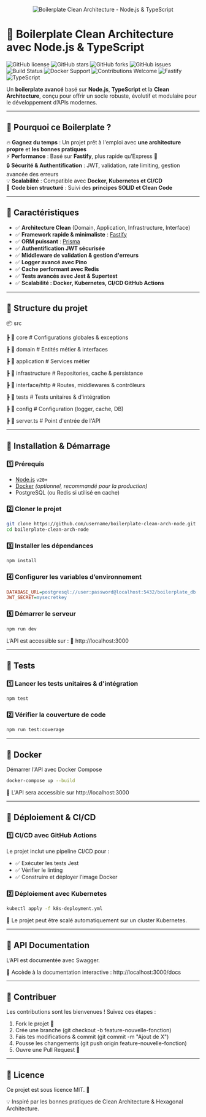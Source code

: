 <p align="center">
  <img src="https://raw.githubusercontent.com/username/boilerplate-clean-arch-node/main/assets/banner.png" alt="Boilerplate Clean Architecture - Node.js & TypeScript">
</p>

# 🚀 Boilerplate Clean Architecture avec Node.js & TypeScript

![GitHub license](https://img.shields.io/github/license/username/boilerplate-clean-arch-node)
![GitHub stars](https://img.shields.io/github/stars/username/boilerplate-clean-arch-node?style=social)
![GitHub forks](https://img.shields.io/github/forks/username/boilerplate-clean-arch-node?style=social)
![GitHub issues](https://img.shields.io/github/issues/username/boilerplate-clean-arch-node)
![Build Status](https://github.com/username/boilerplate-clean-arch-node/workflows/CI/CD/badge.svg)
![Docker Support](https://img.shields.io/badge/docker-supported-blue)
![Contributions Welcome](https://img.shields.io/badge/contributions-welcome-brightgreen.svg)
![Fastify](https://img.shields.io/badge/Fastify-%F0%9F%9A%80-green)
![TypeScript](https://img.shields.io/badge/TypeScript-%F0%9F%92%BB-blue)

Un **boilerplate avancé** basé sur **Node.js**, **TypeScript** et la **Clean Architecture**, conçu pour offrir un socle robuste, évolutif et modulaire pour le développement d’APIs modernes.

---

## 📌 **Pourquoi ce Boilerplate ?**  
🔥 **Gagnez du temps** : Un projet prêt à l'emploi avec **une architecture propre** et **les bonnes pratiques**  
⚡ **Performance** : Basé sur **Fastify**, plus rapide qu’Express 🚀  
🔒 **Sécurité & Authentification** : JWT, validation, rate limiting, gestion avancée des erreurs  
💡 **Scalabilité** : Compatible avec **Docker, Kubernetes et CI/CD**  
📜 **Code bien structuré** : Suivi des **principes SOLID et Clean Code**  

---

## 📌 **Caractéristiques**
- ✅ **Architecture Clean** (Domain, Application, Infrastructure, Interface)
- ✅ **Framework rapide & minimaliste** : [Fastify](https://www.fastify.io/)
- ✅ **ORM puissant** : [Prisma](https://www.prisma.io/)
- ✅ **Authentification JWT sécurisée**
- ✅ **Middleware de validation & gestion d'erreurs**
- ✅ **Logger avancé avec Pino**
- ✅ **Cache performant avec Redis**
- ✅ **Tests avancés avec Jest & Supertest**
- ✅ **Scalabilité : Docker, Kubernetes, CI/CD GitHub Actions**

---

## 📂 **Structure du projet**
📦 src

  ┣ 📂 core # Configurations globales & exceptions

  ┣ 📂 domain # Entités métier & interfaces

  ┣ 📂 application # Services métier

  ┣ 📂 infrastructure # Repositories, cache & persistance

  ┣ 📂 interface/http # Routes, middlewares & contrôleurs

  ┣ 📂 tests # Tests unitaires & d'intégration

  ┣ 📂 config # Configuration (logger, cache, DB)

  ┣ 📜 server.ts # Point d'entrée de l'API

---

## 🚀 **Installation & Démarrage**

### **1️⃣ Prérequis**
- [Node.js](https://nodejs.org/) `v20+`
- [Docker](https://www.docker.com/) *(optionnel, recommandé pour la production)*
- PostgreSQL (ou Redis si utilisé en cache)

### **2️⃣ Cloner le projet**
```bash
git clone https://github.com/username/boilerplate-clean-arch-node.git
cd boilerplate-clean-arch-node
```

### **3️⃣ Installer les dépendances**
```bash
npm install
```

### **4️⃣ Configurer les variables d’environnement**
```ini
DATABASE_URL=postgresql://user:password@localhost:5432/boilerplate_db
JWT_SECRET=mysecretkey
```

### **5️⃣ Démarrer le serveur**
```bash
npm run dev
```

L’API est accessible sur :
📌 http://localhost:3000

---

## **🧪 Tests**

### **1️⃣ Lancer les tests unitaires & d'intégration**
```bash
npm test
```

### **2️⃣ Vérifier la couverture de code**
```bash
npm run test:coverage
```

---

## **🐳 Docker**

Démarrer l'API avec Docker Compose
```bash
docker-compose up --build
```
📌 L'API sera accessible sur http://localhost:3000

---

## **🚀 Déploiement & CI/CD**

### **1️⃣ CI/CD avec GitHub Actions**
Le projet inclut une pipeline CI/CD pour :
- ✅ Exécuter les tests Jest
- ✅ Vérifier le linting
- ✅ Construire et déployer l’image Docker

### **2️⃣ Déploiement avec Kubernetes**
```bash
kubectl apply -f k8s-deployment.yml
```

📌 Le projet peut être scalé automatiquement sur un cluster Kubernetes.

---

## **📜 API Documentation**
L’API est documentée avec Swagger.

📌 Accède à la documentation interactive :
http://localhost:3000/docs

---

## **🤝 Contribuer**
Les contributions sont les bienvenues ! Suivez ces étapes :
1. Fork le projet 🍴
2. Crée une branche (git checkout -b feature-nouvelle-fonction)
3. Fais tes modifications & commit (git commit -m "Ajout de X")
4. Pousse les changements (git push origin feature-nouvelle-fonction)
5. Ouvre une Pull Request 📩

---

## **📝 Licence**
Ce projet est sous licence MIT. 📜

💡 Inspiré par les bonnes pratiques de Clean Architecture & Hexagonal Architecture.
